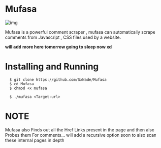 # Mufasa

![img](https://i.pinimg.com/236x/a1/d2/e7/a1d2e7c66238d066ef4623b0695cd596.jpg)

Mufasa is a powerful comment scraper , mufasa can automatically scrape comments from Javascript , CSS files used by a website.

**will add more here tomorrow going to sleep now xd**


# Installing and Running 

      $ git clone https://github.com/SxNade/Mufasa
      $ cd Mufasa
      $ chmod +x mufasa
      
      $ ./mufasa <Target-url>


# NOTE

Mufasa also Finds out all the Href Links present in the page and then also Probes them For comments... will add a recursive option soon to also scan these internal pages in depth
